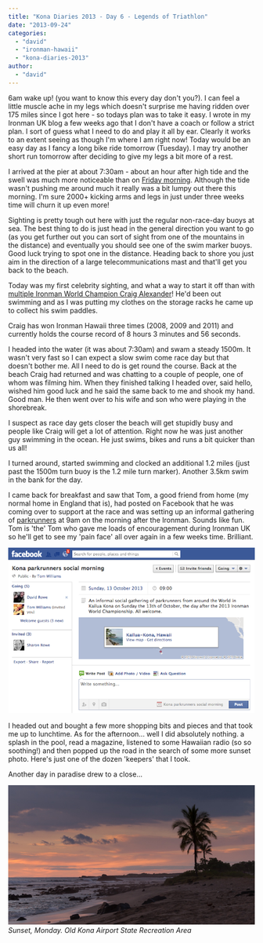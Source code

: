 ```yaml
---
title: "Kona Diaries 2013 - Day 6 - Legends of Triathlon"
date: "2013-09-24"
categories: 
  - "david"
  - "ironman-hawaii"
  - "kona-diaries-2013"
author: 
  - "david"
---
```


6am wake up! (you want to know this every day don't you?). I can feel a little muscle ache in my legs which doesn't surprise me having ridden over 175 miles since I got here - so todays plan was to take it easy. I wrote in my Ironman UK blog a few weeks ago that I don't have a coach or follow a strict plan. I sort of guess what I need to do and play it all by ear. Clearly it works to an extent seeing as though I'm where I am right now! Today would be an easy day as I fancy a long bike ride tomorrow (Tuesday). I may try another short run tomorrow after deciding to give my legs a bit more of a rest.

I arrived at the pier at about 7:30am - about an hour after high tide and the swell was much more noticeable than on [Friday morning](/2013/09/kona-diaries-2013-day-3-swimming-with-dolphins-and-miles-on-the-bike/ "Kona Diaries 2013 - Day 3 - Swimming with dolphins and miles on the bike"). Although the tide wasn't pushing me around much it really was a bit lumpy out there this morning. I'm sure 2000+ kicking arms and legs in just under three weeks time will churn it up even more!

Sighting is pretty tough out here with just the regular non-race-day buoys at sea. The best thing to do is just head in the general direction you want to go (as you get further out you can sort of sight from one of the mountains in the distance) and eventually you should see one of the swim marker buoys. Good luck trying to spot one in the distance. Heading back to shore you just aim in the direction of a large telecommunications mast and that'll get you back to the beach.

Today was my first celebrity sighting, and what a way to start it off than with [multiple Ironman World Champion Craig Alexander](http://www.craigalexander.net/)! He'd been out swimming and as I was putting my clothes on the storage racks he came up to collect his swim paddles.

Craig has won Ironman Hawaii three times (2008, 2009 and 2011) and currently holds the course record of 8 hours 3 minutes and 56 seconds.

I headed into the water (it was about 7:30am) and swam a steady 1500m. It wasn't very fast so I can expect a slow swim come race day but that doesn't bother me. All I need to do is get round the course. Back at the beach Craig had returned and was chatting to a couple of people, one of whom was filming him. When they finished talking I headed over, said hello, wished him good luck and he said the same back to me and shook my hand. Good man. He then went over to his wife and son who were playing in the shorebreak.

I suspect as race day gets closer the beach will get stupidly busy and people like Craig will get a lot of attention. Right now he was just another guy swimming in the ocean. He just swims, bikes and runs a bit quicker than us all!

I turned around, started swimming and clocked an additional 1.2 miles (just past the 1500m turn buoy is the 1.2 mile turn marker). Another 3.5km swim in the bank for the day.

I came back for breakfast and saw that Tom, a good friend from home (my normal home in England that is), had posted on Facebook that he was coming over to support at the race and was setting up an informal gathering of [parkrunners](http://parkrun.com) at 9am on the morning after the Ironman. Sounds like fun. Tom is 'the' Tom who gave me loads of encouragement during Ironman UK so he'll get to see my 'pain face' all over again in a few weeks time. Brilliant.

![20130923-kona-parkrun-event](/images/2013/20130923-kona-parkrun-event.png)

I headed out and bought a few more shopping bits and pieces and that took me up to lunchtime. As for the afternoon... well I did absolutely nothing. a splash in the pool, read a magazine, listened to some Hawaiian radio (so so soothing!) and then popped up the road in the search of some more sunset photo. Here's just one of the dozen 'keepers' that I took.

Another day in paradise drew to a close...

![Sunset, Monday. Old Kona Airport State Recreation Area](/images/2013/20130923-4633.jpg) 
*Sunset, Monday. Old Kona Airport State Recreation Area*
